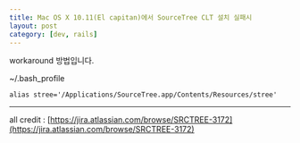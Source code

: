 ```yaml
---
title: Mac OS X 10.11(El capitan)에서 SourceTree CLT 설치 실패시
layout: post
category: [dev, rails]
--- 
```


workaround 방법입니다.

~/.bash_profile

    alias stree='/Applications/SourceTree.app/Contents/Resources/stree'


---

all credit : [https://jira.atlassian.com/browse/SRCTREE-3172](https://jira.atlassian.com/browse/SRCTREE-3172)